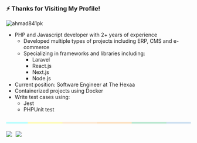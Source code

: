 
### ⚡️ Thanks for Visiting My Profile!
<p align=""> <img src="https://komarev.com/ghpvc/?username=ahmad841pk&label=Profile%20views&color=0e75b6&style=flat" alt="ahmad841pk" /> </p>


- PHP and Javascript developer with 2+ years of experience
  - Developed multiple types of projects including ERP, CMS and e-commerce
  - Specializing in frameworks and libraries including:
    - Laravel
    - React.js
    - Next.js
    - Node.js
- Current position: Software Engineer at The Hexaa
- Containerized projects using Docker
- Write test cases using:
  - Jest
  - PHPUnit test

 <img src="assets/separate.jpg" alt="ahmad841pk"/>

<div style='display:flex;margin-top:20px'>

<a href="https://www.linkedin.com/in/muhammad-ahmad-60b77623a/" target="_blank" rel="noopener noreferrer">
  <img src="https://img.shields.io/badge/LinkedIn-Muhammad%20Ahmad-blue?logo=linkedin&logoColor=blue&color=blue" />
</a>

<a href="mailto:contact.mahmad1@gmail.com" target="_blank" rel="noopener noreferrer" style='margin-left:10px'>
  <img src="https://img.shields.io/badge/Gmail-Muhammad%20Ahmad-red?logo=gmail&logoColor=red&color=red" />
</a>

<div>
